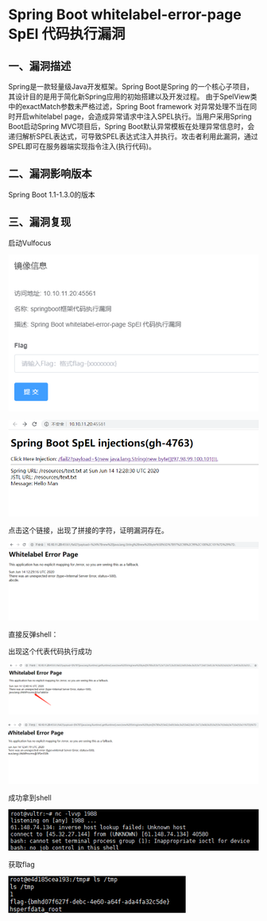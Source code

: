 # Spring Boot whitelabel-error-page SpEl 代码执行漏洞

## 一、漏洞描述

Spring是一款轻量级Java开发框架。Spring Boot是Spring 的一个核心子项目，其设计目的是用于简化新Spring应用的初始搭建以及开发过程。 由于SpelView类中的exactMatch参数未严格过滤，Spring Boot framework 对异常处理不当在同时开启whitelabel page，会造成异常请求中注入SPEL执行。当用户采用Spring Boot启动Spring MVC项目后，Spring Boot默认异常模板在处理异常信息时，会递归解析SPEL表达式，可导致SPEL表达式注入并执行。攻击者利用此漏洞，通过SPEL即可在服务器端实现指令注入(执行代码)。

## 二、漏洞影响版本

Spring Boot 1.1-1.3.0的版本

## 三、漏洞复现

启动Vulfocus

![](./image-20200614202736807.png)

![](./image-20200614202901979.png)

点击这个链接，出现了拼接的字符，证明漏洞存在。

![](./image-20200614202940611.png)

直接反弹shell：

出现这个代表代码执行成功

![](./image-20200614204043236.png)

![](./image-20200614204205954.png)

成功拿到shell

![](./image-20200614204135089.png)

获取flag

![](./image-20200614204355178.png)

